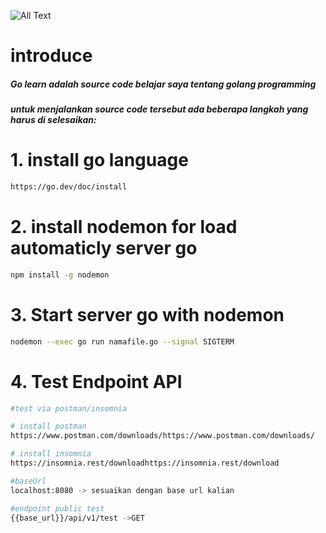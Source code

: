 ![All Text](https://miro.medium.com/v2/resize:fit:1400/1*Ifpd_HtDiK9u6h68SZgNuA.png)

# introduce

<h5>Go learn adalah source code belajar saya tentang golang programming</h5>

<h5>
untuk menjalankan source code tersebut ada beberapa langkah yang harus di selesaikan:
</h5>

# 1. install go language

```Bash
https://go.dev/doc/install
```

# 2. install nodemon for load automaticly server go

```Bash
npm install -g nodemon
```

# 3. Start server go with nodemon

```Bash
nodemon --exec go run namafile.go --signal SIGTERM
```

# 4. Test Endpoint API

```Bash
#test via postman/insomnia

# install postman
https://www.postman.com/downloads/https://www.postman.com/downloads/

# install insomnia
https://insomnia.rest/downloadhttps://insomnia.rest/download

#baseUrl
localhost:8080 -> sesuaikan dengan base url kalian

#endpoint public test
{{base_url}}/api/v1/test ->GET

```
